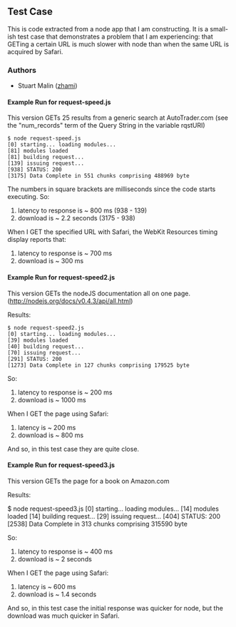 ## Test Case

 This is code extracted from a node app that I am constructing. It is a small-ish test case that demonstrates a problem that I am experiencing: that GETing a certain URL is much slower with node than when the same URL is acquired by Safari.

### Authors

 - Stuart Malin ([zhami](http://github.com/zhami))

#### Example Run for request-speed.js

This version GETs 25 results from a generic search at AutoTrader.com
(see the "num_records" term of the Query String in the variable rqstURI)

	$ node request-speed.js 
	[0] starting... loading modules...
	[81] modules loaded
	[81] building request...
	[139] issuing request...
	[938] STATUS: 200
	[3175] Data Complete in 551 chunks comprising 488969 byte

The numbers in square brackets are milliseconds since the code starts executing. So:

1. latency to response is ~ 800 ms   (938 - 139)
2.	download is ~ 2.2 seconds   (3175 - 938)

When I GET the specified URL with Safari, the WebKit Resources timing display reports that:

1. latency to response is ~ 700 ms
2. download is ~ 300 ms



#### Example Run for request-speed2.js

This version GETs the nodeJS documentation all on one page.
(http://nodejs.org/docs/v0.4.3/api/all.html)

Results:

	$ node request-speed2.js 
	[0] starting... loading modules...
	[39] modules loaded
	[40] building request...
	[70] issuing request...
	[291] STATUS: 200
	[1273] Data Complete in 127 chunks comprising 179525 byte

So:

1. latency to response is ~ 200 ms
2. download is ~ 1000 ms

When I GET the page using Safari:

1. latency is ~ 200 ms
2. download is ~ 800 ms

And so, in this test case they are quite close.


#### Example Run for request-speed3.js

This version GETs the page for a book on Amazon.com

Results:

$ node request-speed3.js 
	[0] starting... loading modules...
	[14] modules loaded
	[14] building request...
	[29] issuing request...
	[404] STATUS: 200
	[2538] Data Complete in 313 chunks comprising 315590 byte

So:

1. latency to response is ~ 400 ms
2. download is ~ 2 seconds

When I GET the page using Safari:

1. latency is ~ 600 ms
2. download is ~ 1.4 seconds

And so, in this test case the initial response was quicker for node, but the download was much quicker in Safari.



